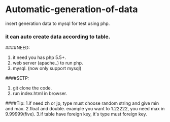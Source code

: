 # Automatic-generation-of-data
insert generation data to mysql for test using php.

### it can auto create data according to table.

####NEED:
1. it need you has php 5.5+.
2. web server (apache..) to run php.
3. mysql. (now only support mysql)

####SETP:
1. git clone the code.
2. run index.html in browser.

####Tip:
1.if need zh or jp, type must choose random string and give min and max.
2.float and double. example you want to 1.22222, you need max in 9.99999(five).
3.if table have foreign key, it's type must foreign key.
